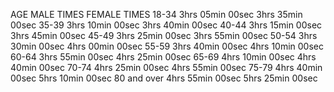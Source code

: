 AGE     MALE TIMES          FEMALE TIMES
18-34	3hrs 05min 00sec	3hrs 35min 00sec
35-39	3hrs 10min 00sec	3hrs 40min 00sec
40-44	3hrs 15min 00sec	3hrs 45min 00sec
45-49	3hrs 25min 00sec	3hrs 55min 00sec
50-54	3hrs 30min 00sec	4hrs 00min 00sec
55-59	3hrs 40min 00sec	4hrs 10min 00sec
60-64	3hrs 55min 00sec	4hrs 25min 00sec
65-69	4hrs 10min 00sec	4hrs 40min 00sec
70-74	4hrs 25min 00sec	4hrs 55min 00sec
75-79	4hrs 40min 00sec	5hrs 10min 00sec
80 and over	4hrs 55min 00sec	5hrs 25min 00sec

